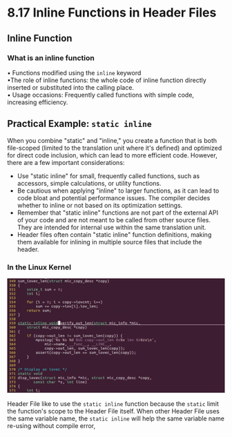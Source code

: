 # 8.17 Inline Functions in Header Files



## Inline Function

### What is an inline function

• Functions modified using the `inline` keyword  
•The role of inline functions: the whole code of inline function directly inserted or substituted into the calling place.   
• Usage occasions: Frequently called functions with simple code, increasing efficiency.

## Practical Example: `static inline`

When you combine "static" and "inline," you create a function that is both file-scoped (limited to the translation unit where it's defined) and optimized for direct code inclusion, which can lead to more efficient code. However, there are a few important considerations:

- Use "static inline" for small, frequently called functions, such as accessors, simple calculations, or utility functions.
- Be cautious when applying "inline" to larger functions, as it can lead to code bloat and potential performance issues. The compiler decides whether to inline or not based on its optimization settings.
- Remember that "static inline" functions are not part of the external API of your code and are not meant to be called from other source files. They are intended for internal use within the same translation unit.
- Header files often contain "static inline" function definitions, making them available for inlining in multiple source files that include the header.

### In the Linux Kernel

![01](https://github.com/knightsummon/02-Computer-underlying-programming-and-system-optimization/blob/main/08%20Modular%20Programming%20in%20C%20Language/8.17%20Inline%20Functions%20in%20Header%20Files.assets/01.jpg)

 Header File like to use the `static inline` function because the `static` limit the function's scope to the Header File itself.  When other Header File uses the same variable name, the `static inline` will help the same variable name re-using without compile error,
